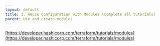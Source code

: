 ```yaml
---
layout: default
title: 1. Reuse Configuration with Modules (complete all tutorials)
parent: Use and create modules
---
```


[https://developer.hashicorp.com/terraform/tutorials/modules](https://developer.hashicorp.com/terraform/tutorials/modules)